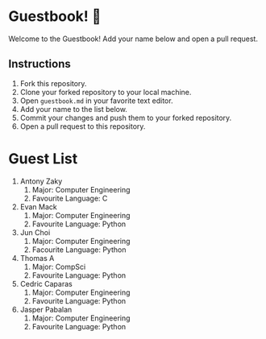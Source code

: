 # Guestbook! 📖

Welcome to the Guestbook! Add your name below and open a pull request.

## Instructions
1. Fork this repository.
2. Clone your forked repository to your local machine.
3. Open `guestbook.md` in your favorite text editor.
4. Add your name to the list below.
5. Commit your changes and push them to your forked repository.
6. Open a pull request to this repository.

# Guest List
1. Antony Zaky
	1. Major: Computer Engineering
	2. Favourite Language: C
2. Evan Mack
	1. Major: Computer Engineering
	2. Favourite Language: Python
3. Jun Choi
    1. Major: Computer Engineering
    2. Facourite Language: Python
4. Thomas A
	1. Major: CompSci
	2. Favourite Language: Python
5. Cedric Caparas
	1. Major: Computer Engineering
	2. Favourite Language: Python
6. Jasper Pabalan
	1. Major: Computer Engineering
	2. Favourite Language: Python
